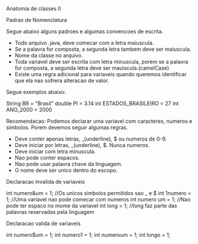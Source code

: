 
Anatomia de classes II

Padrao de Nomenclatura

Segue abaixo alguns padroes e algumas convencoes de escrita.

- Todo arquivo .java, deve comecar com a letra maiuscula.
- Se a palavra for composta, a segunda letra tambem deve ser maiuscula.
- Nome da classe no arquivo.
- Toda variavel deve ser escrita com letra minuscula, porem se a palavra 
for composta, a segunda letra deve ser mauiscula.(camelCase)
- Existe uma regra adicional para variaveis quando queremos identificar
que ela nao sofrera alteracao de valor.


Segue exemplos abaixo:

String BR = "Brasil"
double PI = 3.14
int ESTADOS_BRASILEIRO = 27
int ANO_2000 = 2000


Recomendacao:
Podemos declarar uma variavel com caracteres, numeros e simbolos.
Porem devemos seguir algumas regras.

- Deve conter apenas letras, _(underline), $ ou numeros de 0-9.
- Deve iniciar por letras, _(underline), $. Nunca numeros.
- Deve iniciar com letra minuscula.
- Nao pode conter espacos.
- Nao pode usar palavra chave da linguagem.
- O nome deve ser unico dentro do escopo.


Declaracao invalida de variaveis

int numero&um = 1;  //Os unicos simbolos permitidos sao _ e $
int 1numero = 1;  //Uma variavel nao pode comecar com numeros
int numero um = 1;  //Nao pode ter espaco no mome da variavel
int long = 1;  //long faz parte das palavras reservadas pela linguagem


Declaracao valida de variaveis

int numero$um = 1;
int numero1 = 1;
int numeroum = 1;
int longo = 1;
